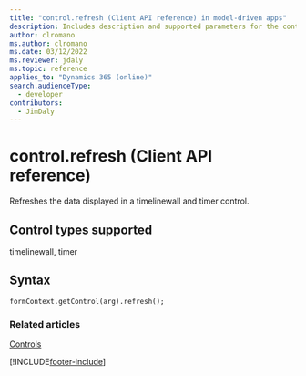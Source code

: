 ```yaml
---
title: "control.refresh (Client API reference) in model-driven apps"
description: Includes description and supported parameters for the control.refresh method.
author: clromano
ms.author: clromano
ms.date: 03/12/2022
ms.reviewer: jdaly
ms.topic: reference
applies_to: "Dynamics 365 (online)"
search.audienceType: 
  - developer
contributors:
  - JimDaly
---
```

# control.refresh (Client API reference)

Refreshes the data displayed in a timelinewall and timer control.

## Control types supported

timelinewall, timer

## Syntax

`formContext.getControl(arg).refresh();`

### Related articles

[Controls](../controls.md)





[!INCLUDE[footer-include](../../../../../includes/footer-banner.md)]
